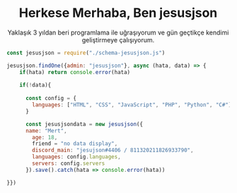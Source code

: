 <h1 align="center"> Herkese Merhaba, Ben jesusjson</h1>
<p align="center"><span>Yaklaşık 3 yıldan beri programlama ile uğraşıyorum ve gün geçtikçe kendimi geliştirmeye çalışıyorum.</span></p>

```js
const jesusjson = require("./schema-jesusjson.js")

jesusjson.findOne({admin: "jesusjson"}, async (hata, data) => {
    if(hata) return console.error(hata)
    
    if(!data){
  
      const config = {
        languages: ["HTML", "CSS", "JavaScript", "PHP", "Python", "C#"]
      }

      const jesusjsondata = new jesusjson({
      name: "Mert",
        age: 18,
        friend = "no data display",
        discord_main: "jesujson#4406 / 811320211826933790",
        languages: config.languages,
        servers: config.servers
      }).save().catch(hata => console.error(hata))

}})
```

  

